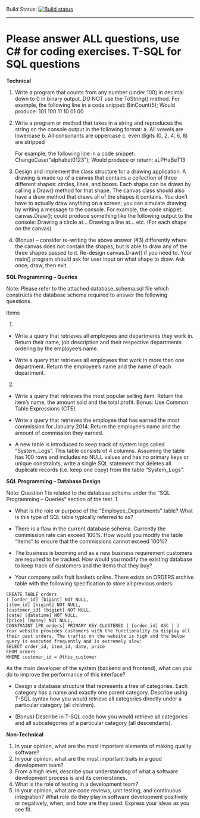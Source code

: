 Build Status: [![Build status](https://ci.appveyor.com/api/projects/status/82el0dug2ysnosjl/branch/master)](https://ci.appveyor.com/project/ChaseFlorell/altustest/branch/master)

----

# Please answer ALL questions, use C# for coding exercises. T-SQL for SQL questions  #

**Technical**
  
 1. Write a program that counts from any number (under 100) in decimal down to 0 in binary output. DO NOT use the ToString() method. For example, the following line in a code snippet: BinCount(5); Would produce: 101 100 11 10 01 00 
 2. Write a program or method that takes in a string and reproduces the string on the console output in the following format: 
     a. All vowels are lowercase 
     b. All consonants are uppercase 
     c. even digits (0, 2, 4, 6, 8) are stripped 

    For example, the following line in a code snippet: ChangeCase(“alphabet0123”); Would produce or return: aLPHaBeT13 

 3. Design and implement the class structure for a drawing application. A drawing is made up of a canvas that contains a collection of three different shapes: circles, lines, and boxes. Each shape can be drawn by calling a Draw() method for that shape. The canvas class should also have a draw method that draws all of the shapes it contains. You don’t have to actually draw anything on a screen; you can simulate drawing by writing a message to the console. For example, the code snippet: canvas.Draw(); could produce something like the following output to the console: Drawing a circle at… Drawing a line at… etc. (For each shape on the canvas) 
 4. (Bonus) – consider re-writing the above answer (#3) differently where the canvas does not contain the shapes, but is able to draw any of the three shapes passed to it. Re-design canvas.Draw() if you need to. Your main() program should ask for user input on what shape to draw. Ask once, draw, then exit. 

**SQL Programming – Queries**

Note: Please refer to the attached database_schema.sql file which constructs the database schema required to answer the following questions. 


Items
 
 1.

   - Write a query that retrieves all employees and departments they work in. Return their name, job description and their respective departments ordering by the employee’s name. 

   - Write a query that retrieves all employees that work in more than one department. Return the employee’s name and the name of each department. 
     
 2.

   - Write a query that retrieves the most popular selling item. Return the item’s name, the amount sold and the total profit. Bonus: Use Common Table Expressions (CTE).

   - Write a query that retrieves the employee that has earned the most commission for January 2014. Return the employee’s name and the amount of commission they earned. 

   - A new table is introduced to keep track of system logs called “System_Logs”. This table consists of 4 columns. Assuming the table has 100 rows and includes no NULL values and has no primary keys or unique constraints, write a single SQL statement that deletes all duplicate records (i.e. keep one copy) from the table “System_Logs”.

**SQL Programming – Database Design**

Note: Question 1 is related to the database schema under the “SQL Programming – Queries” section of the test. 
 1.

   - What is the role or purpose of the “Employee_Departments” table? What is this type of SQL table typically referred to as?

   - There is a flaw in the current database schema. Currently the commission rate can exceed 100%. How would you modify the table “Items” to ensure that the commissions cannot exceed 100%?

   - The business is booming and as a new business requirement customers are required to be tracked. How would you modify the existing database to keep track of customers and the items that they buy?

   - Your company sells fruit baskets online. There exists an ORDERS archive table with the following specification to store all previous orders: 

    CREATE TABLE orders 
    ( [order_id] [bigint] NOT NULL, 
    [item_id] [bigint] NOT NULL, 
    [customer_id] [bigint] NOT NULL, 
    [date] [datetime] NOT NULL, 
    [price] [money] NOT NULL, 
    CONSTRAINT [PK_orders] PRIMARY KEY CLUSTERED ( [order_id] ASC ) ) 
    Your website provides customers with the functionality to display all their past orders. The traffic on the website is high and the below query is executed frequently and is extremely slow: 
    SELECT order_id, item_id, date, price 
    FROM orders 
    WHERE customer_id = @this_customer 

As the main developer of the system (backend and frontend), what can you do to improve the performance of this interface? 

   - Design a database structure that represents a tree of categories. Each category has a name and exactly one parent category. Describe using T-SQL syntax how you would retrieve all categories directly under a particular category (all children). 

   - (Bonus) Describe in T-SQL code how you would retrieve all categories and all subcategories of a particular category (all descendants). 

**Non-Technical** 

 1. In your opinion, what are the most important elements of making quality software? 
 2. In your opinion, what are the most important traits in a good development team? 
 3. From a high level, describe your understanding of what a software development process is and its cornerstones. 
 4. What is the role of testing in a development team? 
 5. In your opinion, what are code reviews, unit testing, and continuous integration? What role do they play in software development positively or negatively, when, and how are they used. Express your ideas as you see fit. 
